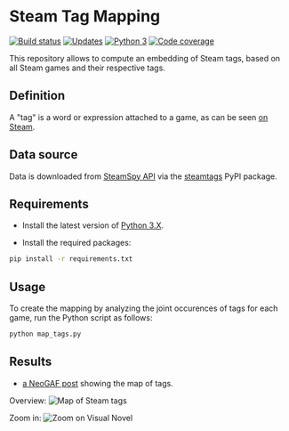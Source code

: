 # Steam Tag Mapping

 [![Build status][Build image]][Build] [![Updates][Dependency image]][PyUp] [![Python 3][Python3 image]][PyUp] [![Code coverage][Codecov image]][Codecov]

  [Build]: https://travis-ci.org/woctezuma/steam-tag-mapping
  [Build image]: https://travis-ci.org/woctezuma/steam-tag-mapping.svg?branch=master

  [PyUp]: https://pyup.io/repos/github/woctezuma/steam-tag-mapping/
  [Dependency image]: https://pyup.io/repos/github/woctezuma/steam-tag-mapping/shield.svg
  [Python3 image]: https://pyup.io/repos/github/woctezuma/steam-tag-mapping/python-3-shield.svg

  [Codecov]: https://codecov.io/gh/woctezuma/steam-tag-mapping
  [Codecov image]: https://codecov.io/gh/woctezuma/steam-tag-mapping/branch/master/graph/badge.svg

This repository allows to compute an embedding of Steam tags, based on all Steam games and their respective tags.

## Definition ##

A "tag" is a word or expression attached to a game, as can be seen [on Steam](http://store.steampowered.com//tag/browse).

## Data source ##

Data is downloaded from [SteamSpy API](http://steamspy.com/api.php) via the [steamtags](https://github.com/woctezuma/match-steam-tags) PyPI package.

## Requirements ##

- Install the latest version of [Python 3.X](https://www.python.org/downloads/).

- Install the required packages:

```bash
pip install -r requirements.txt
```

## Usage ##

To create the mapping by analyzing the joint occurences of tags for each game, run the Python script as follows:
```bash
python map_tags.py
```

## Results ##
* [a NeoGAF post](http://www.neogaf.com/forum/showpost.php?p=242575674&postcount=7426) showing the map of tags.

Overview:
![Map of Steam tags](http://i.imgur.com/O2vwzoy.png "Map of Steam tags")

Zoom in:
![Zoom on Visual Novel](http://i.imgur.com/tD5yZQ7.png "Zoom on Visual Novel")
